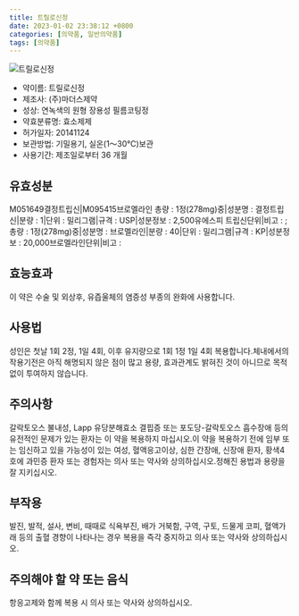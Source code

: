 ```yaml
---
title: 트릴로신정
date: 2023-01-02 23:38:12 +0800
categories: [의약품, 일반의약품]
tags: [의약품]
---
```

![트릴로신정](https://nedrug.mfds.go.kr/pbp/cmn/itemImageDownload/147426969102600043)

- 약이름: 트릴로신정
- 제조사: (주)마더스제약
- 성상: 연녹색의 원형 장용성 필름코팅정
- 약효분류명: 효소제제
- 허가일자: 20141124
- 보관방법: 기밀용기, 실온(1～30℃)보관
- 사용기간: 제조일로부터 36 개월
## 유효성분
M051649결정트립신|M095415브로멜라인
총량 : 1정(278mg)중|성분명 : 결정트립신|분량 : 1|단위 : 밀리그램|규격 : USP|성분정보 : 2,500유에스피 트립신단위|비고 : ;총량 : 1정(278mg)중|성분명 : 브로멜라인|분량 : 40|단위 : 밀리그램|규격 : KP|성분정보 : 20,000브로멜라인단위|비고 :
## 효능효과
이 약은 수술 및 외상후, 유즙울체의 염증성 부종의 완화에 사용합니다.
## 사용법
성인은 첫날 1회 2정, 1일 4회, 이후 유지량으로 1회 1정 1일 4회 복용합니다.체내에서의 작용기전은 아직 해명되지 않은 점이 많고 용량, 효과관계도 밝혀진 것이 아니므로 목적 없이 투여하지 않습니다.
## 주의사항
갈락토오스 불내성, Lapp 유당분해효소 결핍증 또는 포도당-갈락토오스 흡수장애 등의 유전적인 문제가 있는 환자는 이 약을 복용하지 마십시오.이 약을 복용하기 전에 임부 또는 임신하고 있을 가능성이 있는 여성, 혈액응고이상, 심한 간장애, 신장애 환자, 황색4호에 과민증 환자 또는 경험자는 의사 또는 약사와 상의하십시오.정해진 용법과 용량을 잘 지키십시오.
## 부작용
발진, 발적, 설사, 변비, 때때로 식욕부진, 배가 거북함, 구역, 구토, 드물게 코피, 혈액가래 등의 출혈 경향이 나타나는 경우 복용을 즉각 중지하고 의사 또는 약사와 상의하십시오.
## 주의해야 할 약 또는 음식
항응고제와 함께 복용 시 의사 또는 약사와 상의하십시오.
